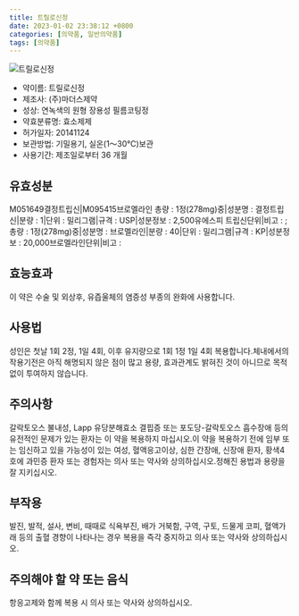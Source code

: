 ```yaml
---
title: 트릴로신정
date: 2023-01-02 23:38:12 +0800
categories: [의약품, 일반의약품]
tags: [의약품]
---
```

![트릴로신정](https://nedrug.mfds.go.kr/pbp/cmn/itemImageDownload/147426969102600043)

- 약이름: 트릴로신정
- 제조사: (주)마더스제약
- 성상: 연녹색의 원형 장용성 필름코팅정
- 약효분류명: 효소제제
- 허가일자: 20141124
- 보관방법: 기밀용기, 실온(1～30℃)보관
- 사용기간: 제조일로부터 36 개월
## 유효성분
M051649결정트립신|M095415브로멜라인
총량 : 1정(278mg)중|성분명 : 결정트립신|분량 : 1|단위 : 밀리그램|규격 : USP|성분정보 : 2,500유에스피 트립신단위|비고 : ;총량 : 1정(278mg)중|성분명 : 브로멜라인|분량 : 40|단위 : 밀리그램|규격 : KP|성분정보 : 20,000브로멜라인단위|비고 :
## 효능효과
이 약은 수술 및 외상후, 유즙울체의 염증성 부종의 완화에 사용합니다.
## 사용법
성인은 첫날 1회 2정, 1일 4회, 이후 유지량으로 1회 1정 1일 4회 복용합니다.체내에서의 작용기전은 아직 해명되지 않은 점이 많고 용량, 효과관계도 밝혀진 것이 아니므로 목적 없이 투여하지 않습니다.
## 주의사항
갈락토오스 불내성, Lapp 유당분해효소 결핍증 또는 포도당-갈락토오스 흡수장애 등의 유전적인 문제가 있는 환자는 이 약을 복용하지 마십시오.이 약을 복용하기 전에 임부 또는 임신하고 있을 가능성이 있는 여성, 혈액응고이상, 심한 간장애, 신장애 환자, 황색4호에 과민증 환자 또는 경험자는 의사 또는 약사와 상의하십시오.정해진 용법과 용량을 잘 지키십시오.
## 부작용
발진, 발적, 설사, 변비, 때때로 식욕부진, 배가 거북함, 구역, 구토, 드물게 코피, 혈액가래 등의 출혈 경향이 나타나는 경우 복용을 즉각 중지하고 의사 또는 약사와 상의하십시오.
## 주의해야 할 약 또는 음식
항응고제와 함께 복용 시 의사 또는 약사와 상의하십시오.
